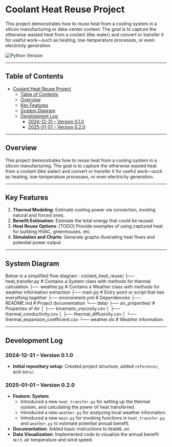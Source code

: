 # Coolant Heat Reuse Project

This project demonstrates how to reuse heat from a cooling system in a silicon manufacturing or data-center context. The goal is to capture the otherwise wasted heat from a coolant (like water) and convert or transfer it for useful work—such as heating, low-temperature processes, or even electricity generation.

![Python Version](https://img.shields.io/badge/Python-3.8+-blue.svg)
<!-- ![License: MIT](https://img.shields.io/badge/License-MIT-yellow.svg) -->

---

## Table of Contents

- [Coolant Heat Reuse Project](#coolant-heat-reuse-project)
  - [Table of Contents](#table-of-contents)
  - [Overview](#overview)
  - [Key Features](#key-features)
  - [System Diagram](#system-diagram)
  - [Development Log](#development-log)
    - [2024-12-31 – Version 0.1.0](#2024-12-31--version-010)
    - [2025-01-01 – Version 0.2.0](#2025-01-01--version-020)

---

## Overview
This project demonstrates how to reuse heat from a cooling system in a silicon manufacturing. The goal is to capture the otherwise wasted heat from a coolant (like water) and convert or transfer it for useful work—such as heating, low-temperature processes, or even electricity generation.

<!-- In high-intensity computing (such as data centers, or silicon manufacturing processes), the cooling systems generate large amounts of **low-grade heat** (typically around 30 °C). Rather than venting that heat away, this project proposes:
1. Calculating potential **heat recovery** from a reservoir (e.g., water-based coolant at 30 °C).  
2. Exploring **methods** to utilize or convert that heat—like low-temp **Organic Rankine Cycles**, or direct reuse in district heating.  
3. Providing Python-based **simulation scripts** to estimate the feasibility and economics of various approaches.

**Why does this matter?**  
- Energy costs and environmental impact can be reduced by reusing waste heat.  
- It can enable more **sustainable** data centers and manufacturing facilities. -->

---

## Key Features

1. **Thermal Modeling**: Estimate cooling power via convection, involing natural and forced ones.
2. **Benefit Estimation**: Estimate the total energy that could be reused.
3. **Heat Reuse Options**: [TODO] Provide examples of using captured heat for building HVAC, greenhouses, etc.  
4. **Simulation and Charts**: Generate graphs illustrating heat flows and potential power output.

---

## System Diagram

Below is a simplified flow diagram :
coolant_heat_reuse/
├── heat_transfer.py   # Contains a System class with methods for thermal calculation
├── weather.py   # Contains a Weather class with methods for weather information extraction
├── main.py                # Entry point or script that ties everything together
├── environment.yml       # Dependencies
├── README.md              # Project documentation
└── data/
    ├── air_properties/   # Properties of Air
    │   ├── kinematic_viscosity.csv
    │   ├── thermal_conductivity.csv
    │   ├── thermal_diffusivity.csv
    │   └── thermal_expansion_coefficient.csv
    └── weather.xls  # Weather information

---

## Development Log

### 2024-12-31 – Version 0.1.0
- **Initial repository setup**: Created project structure, added `reference/`, and `data/`.

### 2025-01-01 – Version 0.2.0
- **Feature: System**  
  - Introduced a new `heat_transfer.py` for setting up the thermal system, and calculating the power of heat transferred.
  - Introduced a new `weather.py` for analyzing local weather information.
  - Introduced a new `main.py` for invoking functions in `heat_transfer.py` and `weather.py` to estimate potential annual benefit.
- **Documentation**: Added basic instructions to `README.md`.
- **Data Visualization**: Implemented code to visualize the annual benefit w.r.t. air temperature and wind speed.